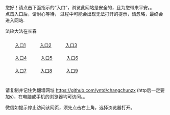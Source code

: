 您好！请点击下面指示的“入口”，浏览此网站是安全的，且为您带来平安。。 <br/>
点击入口后，请耐心等待， 过程中可能会出现无法打开的提示，请忽略，最终会进入网站. </br>

法轮大法在长春<br/>
<div style="padding:10px"><a style="margin:20px" target="_blank" href="https://d3io4x0woag47c.cloudfront.net/2Qpsp?uufvnhc" id="ccLink1" rel="nofollow">入口1</a> <a target="_blank" style="margin:20px" href="https://d2rjo3oj54ixs.cloudfront.net/2Qpsp?thigqbc" id="ccLink2" rel="nofollow">入口2</a> <a style="margin:20px" target="_blank" href="https://d2nfalq3d57kaf.cloudfront.net/2Qpsp?ggtrja" id="ccLink3" rel="nofollow">入口3</a></div>

<div style="padding:10px" ><a style="margin:20px" target="_blank" href="https://d3io4x0woag47c.cloudfront.net/2Qpsp?uufvnhc" id="ccLink4" rel="nofollow">入口4</a> <a style="margin:20px" href="https://d2rjo3oj54ixs.cloudfront.net/2Qpsp?thigqbc" target="_blank" id="ccLink5" rel="nofollow">入口5</a> <a style="margin:20px" href="https://d2nfalq3d57kaf.cloudfront.net/2Qpsp?ggtrja" target="_blank" id="ccLink6" rel="nofollow">入口6</a></div>

<div style="padding:10px"><a style="margin:20px" target="_blank" href="https://d3io4x0woag47c.cloudfront.net/2Qpsp?uufvnhc" id="ccLink7" rel="nofollow">入口7</a> <a style="margin:20px" href="https://d2rjo3oj54ixs.cloudfront.net/2Qpsp?thigqbc" target="_blank" id="ccLink8" rel="nofollow">入口8</a> <a style="margin:20px" target="_blank" href="https://d2nfalq3d57kaf.cloudfront.net/2Qpsp?ggtrja" id="ccLink9" rel="nofollow">入口9</a></div>

<br/>



请复制并记住免翻墙网址 https://github.com/yntd/changchunzx (http后一定要加s)，在电脑或手机的浏览器均可访问。。<br/>

微信如提示停止访问该网页，须先点击右上角，选择浏览器打开。
